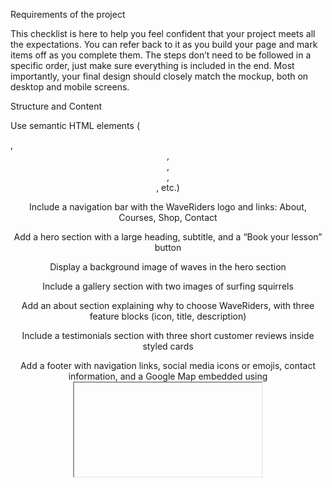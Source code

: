 Requirements of the project

This checklist is here to help you feel confident that your project meets all the expectations. You can refer back to it as you build your page and mark items off as you complete them. The steps don’t need to be followed in a specific order, just make sure everything is included in the end. Most importantly, your final design should closely match the mockup, both on desktop and mobile screens.

Structure and Content

Use semantic HTML elements (<nav>, <header>, <main>, <section>, <footer>, etc.)


Include a navigation bar with the WaveRiders logo and links: About, Courses, Shop, Contact


Add a hero section with a large heading, subtitle, and a “Book your lesson” button


Display a background image of waves in the hero section


Include a gallery section with two images of surfing squirrels


Add an about section explaining why to choose WaveRiders, with three feature blocks (icon, title, description)


Include a testimonials section with three short customer reviews inside styled cards


Add a footer with navigation links, social media icons or emojis, contact information, and a Google Map embedded using <iframe>

 Layout and Styling

Use Flexbox or Grid for layout across all main sections (navigation bar, hero, about, testimonials, footer)


Match the font, colors, and spacing from the mockup design


Add hover effects to footer links or icons


Use card-style boxes (e.g. border, shadow, background) for testimonials


Make sure the footer stays at the bottom of the page and never overlaps content

Accessibility and Semantics

Use appropriate HTML tags and structure for meaning, not just appearance


Add alt text to all images for accessibility


Keep content organized and readable with clear headings and sections

Responsive Design & CSS Best Practices

Use responsive units (%, em, rem, vh, vw) — avoid large fixed pixel values (especially over 50px)


Use media queries to adjust the layout for smaller screens


Make sure elements stack vertically on mobile when needed (e.g. gallery images, about features, testimonials)


Ensure text scales properly and remains readable on all screen sizes


Test the layout using your browser’s responsive view (e.g. CodePen preview or DevTools)


The final result should match the design closely on both desktop and mobile